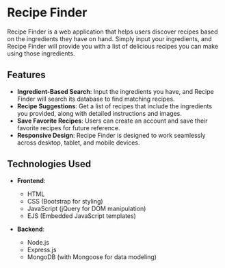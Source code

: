 # Recipe Finder

Recipe Finder is a web application that helps users discover recipes based on the ingredients they have on hand. Simply input your ingredients, and Recipe Finder will provide you with a list of delicious recipes you can make using those ingredients.

## Features

- **Ingredient-Based Search**: Input the ingredients you have, and Recipe Finder will search its database to find matching recipes.
- **Recipe Suggestions**: Get a list of recipes that include the ingredients you provided, along with detailed instructions and images.
- **Save Favorite Recipes**: Users can create an account and save their favorite recipes for future reference.
- **Responsive Design**: Recipe Finder is designed to work seamlessly across desktop, tablet, and mobile devices.

## Technologies Used

- **Frontend**:
  - HTML
  - CSS (Bootstrap for styling)
  - JavaScript (jQuery for DOM manipulation)
  - EJS (Embedded JavaScript templates)

- **Backend**:
  - Node.js
  - Express.js
  - MongoDB (with Mongoose for data modeling)

